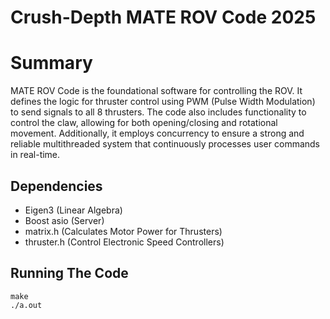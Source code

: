 # Crush-Depth MATE ROV Code 2025
# Summary
MATE ROV Code is the foundational software for controlling the ROV. It defines the logic for thruster control using PWM (Pulse Width Modulation) to send signals to all 8 thrusters. The code also includes functionality to control the claw, allowing for both opening/closing and rotational movement. Additionally, it employs concurrency to ensure a strong and reliable multithreaded system that continuously processes user commands in real-time.
## Dependencies
- Eigen3 (Linear Algebra)
- Boost asio (Server)
- matrix.h (Calculates Motor Power for Thrusters)
- thruster.h (Control Electronic Speed Controllers)
## Running The Code
```
make
./a.out
```

